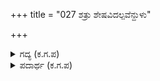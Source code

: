 +++
title = "027 ಶತ್ರು ಶೇಷವಿದಲ್ಪವೆನ್ದುಳು"

+++

<details><summary>ಗದ್ಯ (ಕ.ಗ.ಪ) </summary>

27. ಉಳಿದ ಶತ್ರುವನ್ನು ಇದು ಕ್ಷುದ್ರವೆಂದು ಉಳಿಸಬರಲಾಗದು ಅಲ್ಲವೆ ! ಉತ್ತಮ ಅರಸರು ಶತ್ರು ರಾಜರ ವಂಶ ಬೀಜವನ್ನು ಬಿತ್ತುತ್ತಾರೆಯೆ ? ಶತ್ರುಗಳ ಕಣ್ಣುಗಳನ್ನು ಕೀಲಿಸಿ ಹೆಂಡತಿಯರ ಸಹಿತ ಅವರನ್ನು ಆಹಾರವಿಲ್ಲದ ಉಪವಾಸ ವ್ರತದಲ್ಲಿರುವಂತೆ ಮಾಡು.
</details>

<details><summary>ಪದಾರ್ಥ (ಕ.ಗ.ಪ) </summary>

ಶೇಷ-ಉಳಿದ, ಅಲ್ಪ-ಕ್ಷುದ್ರ, ನೇತ್ರಾವಳಿ-ಕಣ್ಣುಗಳು, ಕಳತ್ರ-ಹೆಂಡತಿ, ಅನಶನ-ಆಹಾರವಿಲ್ಲದ, ಅಧಿಕ-ಶ್ರೇಷ್ಠ
</details>
